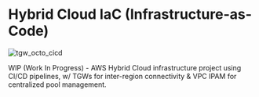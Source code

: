 # Hybrid Cloud IaC (Infrastructure-as-Code)

![tgw_octo_cicd](https://github.com/onur-zengin/yamazaki/assets/10590811/ac56f710-0812-4cf2-b84b-6ffde89c6eca)

WIP (Work In Progress) - AWS Hybrid Cloud infrastructure project using CI/CD pipelines, w/ TGWs for inter-region connectivity & VPC IPAM for centralized pool management.
